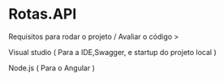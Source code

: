 # Rotas.API

Requisitos para rodar o projeto / Avaliar o código >

Visual studio ( Para a IDE,Swagger, e startup do projeto local )


Node.js ( Para o Angular ) 

